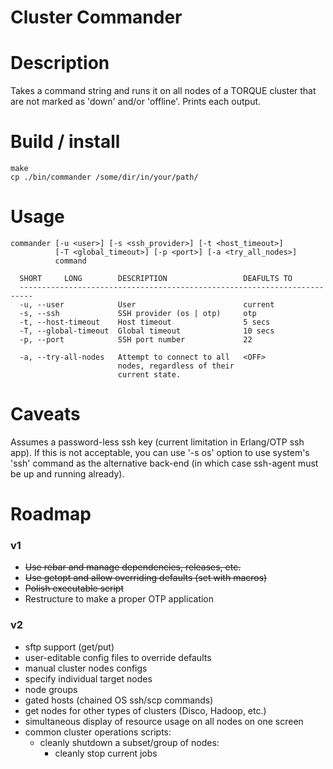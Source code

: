 # Cluster Commander #


Description
===========
Takes a command string and runs it on all nodes of a TORQUE cluster that are
not marked as 'down' and/or 'offline'. Prints each output.


Build / install
===============
    make
    cp ./bin/commander /some/dir/in/your/path/


Usage
=====
    commander [-u <user>] [-s <ssh_provider>] [-t <host_timeout>]
              [-T <global_timeout>] [-p <port>] [-a <try_all_nodes>]
              command

      SHORT     LONG        DESCRIPTION                 DEAFULTS TO
      -------------------------------------------------------------------------
      -u, --user            User                        current
      -s, --ssh             SSH provider (os | otp)     otp
      -t, --host-timeout    Host timeout                5 secs
      -T, --global-timeout  Global timeout              10 secs
      -p, --port            SSH port number             22

      -a, --try-all-nodes   Attempt to connect to all   <OFF>
                            nodes, regardless of their
                            current state.


Caveats
=======
Assumes a password-less ssh key (current limitation in Erlang/OTP ssh app). If
this is not acceptable, you can use '-s os' option to use system's 'ssh'
command as the alternative back-end (in which case ssh-agent must be up and
running already).


Roadmap
=======

### v1 ###
* ~~Use rebar and manage dependencies, releases, etc.~~
* ~~Use getopt and allow overriding defaults (set with macros)~~
* ~~Polish executable script~~
* Restructure to make a proper OTP application

### v2 ###
* sftp support (get/put)
* user-editable config files to override defaults
* manual cluster nodes configs
* specify individual target nodes
* node groups
* gated hosts (chained OS ssh/scp commands)
* get nodes for other types of clusters (Disco, Hadoop, etc.)
* simultaneous display of resource usage on all nodes on one screen
* common cluster operations scripts:
    - cleanly shutdown a subset/group of nodes:
        - cleanly stop current jobs
